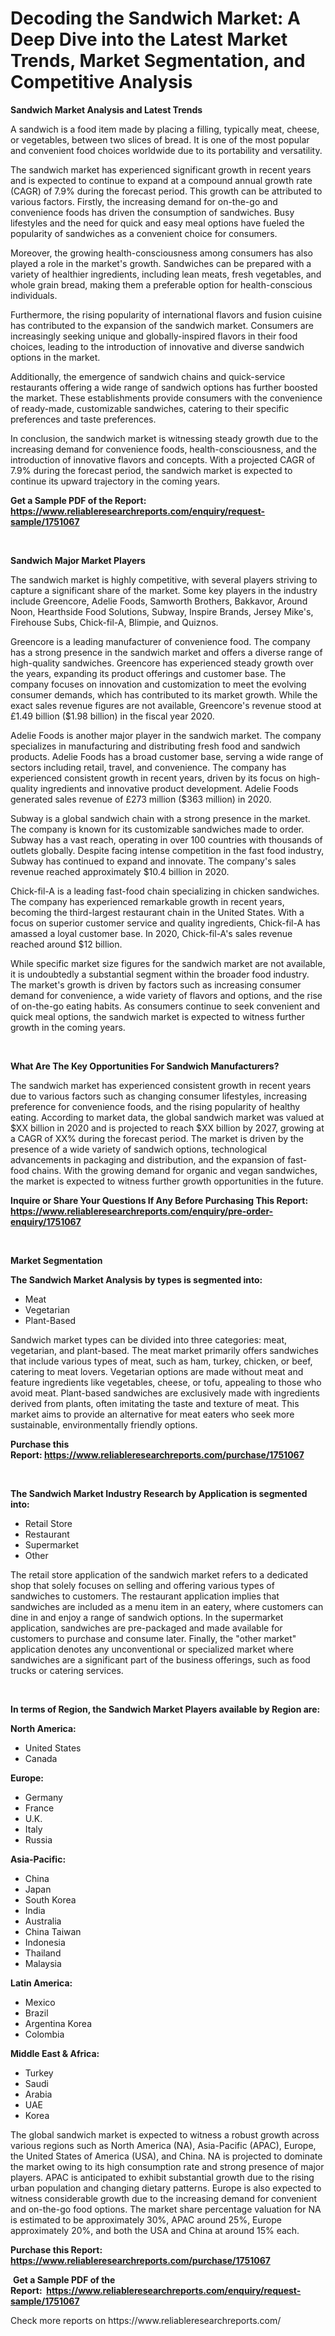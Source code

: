 <p><h1>Decoding the Sandwich Market: A Deep Dive into the Latest Market Trends, Market Segmentation, and Competitive Analysis</h1></p><p><strong>Sandwich Market Analysis and Latest Trends</strong></p>
<p><p>A sandwich is a food item made by placing a filling, typically meat, cheese, or vegetables, between two slices of bread. It is one of the most popular and convenient food choices worldwide due to its portability and versatility.</p><p>The sandwich market has experienced significant growth in recent years and is expected to continue to expand at a compound annual growth rate (CAGR) of 7.9% during the forecast period. This growth can be attributed to various factors. Firstly, the increasing demand for on-the-go and convenience foods has driven the consumption of sandwiches. Busy lifestyles and the need for quick and easy meal options have fueled the popularity of sandwiches as a convenient choice for consumers.</p><p>Moreover, the growing health-consciousness among consumers has also played a role in the market's growth. Sandwiches can be prepared with a variety of healthier ingredients, including lean meats, fresh vegetables, and whole grain bread, making them a preferable option for health-conscious individuals.</p><p>Furthermore, the rising popularity of international flavors and fusion cuisine has contributed to the expansion of the sandwich market. Consumers are increasingly seeking unique and globally-inspired flavors in their food choices, leading to the introduction of innovative and diverse sandwich options in the market.</p><p>Additionally, the emergence of sandwich chains and quick-service restaurants offering a wide range of sandwich options has further boosted the market. These establishments provide consumers with the convenience of ready-made, customizable sandwiches, catering to their specific preferences and taste preferences.</p><p>In conclusion, the sandwich market is witnessing steady growth due to the increasing demand for convenience foods, health-consciousness, and the introduction of innovative flavors and concepts. With a projected CAGR of 7.9% during the forecast period, the sandwich market is expected to continue its upward trajectory in the coming years.</p></p>
<p><strong>Get a Sample PDF of the Report:&nbsp; <a href="https://www.reliableresearchreports.com/enquiry/request-sample/1751067">https://www.reliableresearchreports.com/enquiry/request-sample/1751067</a></strong></p>
<p>&nbsp;</p>
<p><strong>Sandwich Major Market Players</strong></p>
<p><p>The sandwich market is highly competitive, with several players striving to capture a significant share of the market. Some key players in the industry include Greencore, Adelie Foods, Samworth Brothers, Bakkavor, Around Noon, Hearthside Food Solutions, Subway, Inspire Brands, Jersey Mike's, Firehouse Subs, Chick-fil-A, Blimpie, and Quiznos.</p><p>Greencore is a leading manufacturer of convenience food. The company has a strong presence in the sandwich market and offers a diverse range of high-quality sandwiches. Greencore has experienced steady growth over the years, expanding its product offerings and customer base. The company focuses on innovation and customization to meet the evolving consumer demands, which has contributed to its market growth. While the exact sales revenue figures are not available, Greencore's revenue stood at £1.49 billion ($1.98 billion) in the fiscal year 2020.</p><p>Adelie Foods is another major player in the sandwich market. The company specializes in manufacturing and distributing fresh food and sandwich products. Adelie Foods has a broad customer base, serving a wide range of sectors including retail, travel, and convenience. The company has experienced consistent growth in recent years, driven by its focus on high-quality ingredients and innovative product development. Adelie Foods generated sales revenue of £273 million ($363 million) in 2020.</p><p>Subway is a global sandwich chain with a strong presence in the market. The company is known for its customizable sandwiches made to order. Subway has a vast reach, operating in over 100 countries with thousands of outlets globally. Despite facing intense competition in the fast food industry, Subway has continued to expand and innovate. The company's sales revenue reached approximately $10.4 billion in 2020.</p><p>Chick-fil-A is a leading fast-food chain specializing in chicken sandwiches. The company has experienced remarkable growth in recent years, becoming the third-largest restaurant chain in the United States. With a focus on superior customer service and quality ingredients, Chick-fil-A has amassed a loyal customer base. In 2020, Chick-fil-A's sales revenue reached around $12 billion.</p><p>While specific market size figures for the sandwich market are not available, it is undoubtedly a substantial segment within the broader food industry. The market's growth is driven by factors such as increasing consumer demand for convenience, a wide variety of flavors and options, and the rise of on-the-go eating habits. As consumers continue to seek convenient and quick meal options, the sandwich market is expected to witness further growth in the coming years.</p></p>
<p>&nbsp;</p>
<p><strong>What Are The Key Opportunities For Sandwich Manufacturers?</strong></p>
<p><p>The sandwich market has experienced consistent growth in recent years due to various factors such as changing consumer lifestyles, increasing preference for convenience foods, and the rising popularity of healthy eating. According to market data, the global sandwich market was valued at $XX billion in 2020 and is projected to reach $XX billion by 2027, growing at a CAGR of XX% during the forecast period. The market is driven by the presence of a wide variety of sandwich options, technological advancements in packaging and distribution, and the expansion of fast-food chains. With the growing demand for organic and vegan sandwiches, the market is expected to witness further growth opportunities in the future.</p></p>
<p><strong>Inquire or Share Your Questions If Any Before Purchasing This Report: <a href="https://www.reliableresearchreports.com/enquiry/pre-order-enquiry/1751067">https://www.reliableresearchreports.com/enquiry/pre-order-enquiry/1751067</a></strong></p>
<p>&nbsp;</p>
<p><strong>Market Segmentation</strong></p>
<p><strong>The Sandwich Market Analysis by types is segmented into:</strong></p>
<p><ul><li>Meat</li><li>Vegetarian</li><li>Plant-Based</li></ul></p>
<p><p>Sandwich market types can be divided into three categories: meat, vegetarian, and plant-based. The meat market primarily offers sandwiches that include various types of meat, such as ham, turkey, chicken, or beef, catering to meat lovers. Vegetarian options are made without meat and feature ingredients like vegetables, cheese, or tofu, appealing to those who avoid meat. Plant-based sandwiches are exclusively made with ingredients derived from plants, often imitating the taste and texture of meat. This market aims to provide an alternative for meat eaters who seek more sustainable, environmentally friendly options.</p></p>
<p><strong>Purchase this Report:&nbsp;<a href="https://www.reliableresearchreports.com/purchase/1751067">https://www.reliableresearchreports.com/purchase/1751067</a></strong></p>
<p>&nbsp;</p>
<p><strong>The Sandwich Market Industry Research by Application is segmented into:</strong></p>
<p><ul><li>Retail Store</li><li>Restaurant</li><li>Supermarket</li><li>Other</li></ul></p>
<p><p>The retail store application of the sandwich market refers to a dedicated shop that solely focuses on selling and offering various types of sandwiches to customers. The restaurant application implies that sandwiches are included as a menu item in an eatery, where customers can dine in and enjoy a range of sandwich options. In the supermarket application, sandwiches are pre-packaged and made available for customers to purchase and consume later. Finally, the "other market" application denotes any unconventional or specialized market where sandwiches are a significant part of the business offerings, such as food trucks or catering services.</p></p>
<p>&nbsp;</p>
<p><strong>In terms of Region, the Sandwich Market Players available by Region are:</strong></p>
<p>
    <p> <strong> North America: </strong>
        <ul>
            <li>United States</li>
            <li>Canada</li>
        </ul>
        </p> 
    <p> <strong> Europe: </strong>
        <ul>
            <li>Germany</li>
            <li>France</li>
            <li>U.K.</li>
            <li>Italy</li>
            <li>Russia</li>
        </ul>
        </p> 
    <p> <strong> Asia-Pacific: </strong>
        <ul>
            <li>China</li>
            <li>Japan</li>
            <li>South Korea</li>
            <li>India</li>
            <li>Australia</li>
            <li>China Taiwan</li>
            <li>Indonesia</li>
            <li>Thailand</li>
            <li>Malaysia</li>
        </ul>
        </p> 
    <p> <strong> Latin America: </strong>
        <ul>
            <li>Mexico</li>
            <li>Brazil</li>
            <li>Argentina Korea</li>
            <li>Colombia</li>
        </ul>
        </p> 
    <p> <strong> Middle East & Africa: </strong>
        <ul>
            <li>Turkey</li>
            <li>Saudi</li>
            <li>Arabia</li>
            <li>UAE</li>
            <li>Korea</li>
        </ul>
    </p>
    </p>
<p><p>The global sandwich market is expected to witness a robust growth across various regions such as North America (NA), Asia-Pacific (APAC), Europe, the United States of America (USA), and China. NA is projected to dominate the market owing to its high consumption rate and strong presence of major players. APAC is anticipated to exhibit substantial growth due to the rising urban population and changing dietary patterns. Europe is also expected to witness considerable growth due to the increasing demand for convenient and on-the-go food options. The market share percentage valuation for NA is estimated to be approximately 30%, APAC around 25%, Europe approximately 20%, and both the USA and China at around 15% each.</p></p>
<p><strong>Purchase this Report: <a href="https://www.reliableresearchreports.com/purchase/1751067">https://www.reliableresearchreports.com/purchase/1751067</a></strong></p>
<p>&nbsp;<strong>Get a Sample PDF of the Report:&nbsp;&nbsp;<a href="https://www.reliableresearchreports.com/enquiry/request-sample/1751067">https://www.reliableresearchreports.com/enquiry/request-sample/1751067</a></strong></p>
<p><strong></strong></p>
<p>Check more reports on https://www.reliableresearchreports.com/</p>